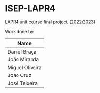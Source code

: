 # ISEP-LAPR4
LAPR4 unit course final project. (2022/2023)

Work done by:

| Name  |
|-----------|
| Daniel Braga   |
| João Miranda   |
| Miguel Oliveira   |
| João Cruz   |
| José Teixeira   |
